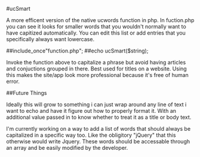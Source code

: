 #ucSmart

A more efficent version of the native ucwords function in php. In fuction.php you can see it looks for smaller words that you wouldn't normally want to have capitized automatically. You can edit this list or add entries that you specifically always want lowercase.

##include_once"function.php";
##echo ucSmart($string);

Invoke the function above to capitalize a phrase but avoid having articles and conjuctions grouped in there. Best used for titles on a website. Using this makes the site/app look more professional because it's free of human error.

##Future Things

Ideally this will grow to something i can just wrap around any line of text i want to echo and have it figure out how to properly format it. With an additional value passed in to know whether to treat it as a title or body text.

I'm currently working on a way to add a list of words that should always be capitalized in a specific way too. Like the obligitory "jQuery" that this otherwise would write Jquery. These words should be accessable through an array and be easily modified by the developer.
